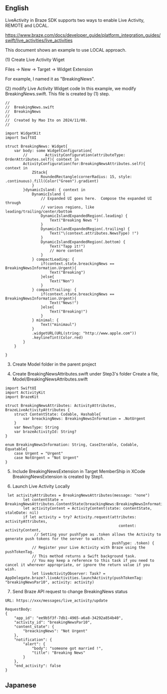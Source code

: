 ## English

LiveActivity in Braze SDK supports two ways to enable Live Activity, REMOTE and LOCAL.

https://www.braze.com/docs/developer_guide/platform_integration_guides/swift/live_activities/live_activities

This document shows an example to use LOCAL approach.

(1) Create Live Activity Wiget

Files → New → Target → Widget Extension

For example, I named it as "BreakingNews".

(2) modify Live Activity Widget code
In this example, we modify BreakingNews.swift.
This file is created by (1) step.

```
//
//  BreakingNews.swift
//  BreakingNews
//
//  Created by Mao Ito on 2024/11/08.
//

import WidgetKit
import SwiftUI

struct BreakingNews: Widget{
    var body: some WidgetConfiguration{
        //        ActivityConfiguration(attributeType: OrderAttributes.self){ context in
        ActivityConfiguration(for:BreakingNewsAttributes.self){ context in
            ZStack{
                RoundedRectangle(cornerRadius: 15, style: .continuous).fill(Color("Green").gradient)
            }
        }dynamicIsland: { context in
            DynamicIsland {
                // Expanded UI goes here.  Compose the expanded UI through
                // various regions, like leading/trailing/center/bottom
                DynamicIslandExpandedRegion(.leading) {
                    Text("Breaking News ")
                }
                DynamicIslandExpandedRegion(.trailing) {
                    Text("\(context.attributes.NewsType) !")
                }
                DynamicIslandExpandedRegion(.bottom) {
                    Text("Tapp it!")
                    // more content
                }
            } compactLeading: {
                if(context.state.breackingNews == BreakingNewsInformation.Urgent){
                    Text("Breaking")
                }else{
                    Text("Non")
                }
            } compactTrailing: {
                if(context.state.breackingNews == BreakingNewsInformation.Urgent){
                    Text("News!")
                }else{
                    Text("Breaking!")
                }
            } minimal: {
                Text("minimaul")
            }
            .widgetURL(URL(string: "http://www.apple.com"))
            .keylineTint(Color.red)
        }
    }
    
}

```

3. Create Model folder in the parent project

4. Create BreakingNewsAttributes.swift under Step3's folder
Create a file, Model/BreakingNewsAttributes.swift

```
import SwiftUI
import ActivityKit
import BrazeKit

struct BreakingNewsAttributes: ActivityAttributes, BrazeLiveActivityAttributes {
    struct ContentState: Codable, Hashable{
        var breackingNews: BreakingNewsInformation = .NotUrgent
    }
    var NewsType: String
    var brazeActivityId: String?
}

enum BreakingNewsInformation: String, CaseIterable, Codable, Equatable{
    case Urgent = "Urgent"
    case NotUrgent = "Not Urgent"
} 
```

5. Include BreakingNewsExtension in Target MemberShip in XCode
BreakingNewsExtension is created by Step1.

6. Launch Live Activity Locally

```
 let activityAttributes = BreakingNewsAttributes(message: "none")
        let contentState = BreakingNewsAttributes.ContentState(breackingNews:BreakingNewsInformation.NotUrgent)
        let activityContent = ActivityContent(state: contentState, staleDate: nil)
        if let activity = try? Activity.request(attributes: activityAttributes,
                                                   content: activityContent,
             // Setting your pushType as .token allows the Activity to generate push tokens for the server to watch.
                                                pushType: .token) {
            // Register your Live Activity with Braze using the pushTokenTag.
            // This method returns a Swift background task.
            // You may keep a reference to this task if you need to cancel it wherever appropriate, or ignore the return value if you wish.
            let liveActivityObserver: Task? = AppDelegate.braze?.liveActivities.launchActivity(pushTokenTag: "breakingNewsPar10", activity: activity)
```

7. Send Braze API request to change BreakingNews status

```
URL: https://xxx/messages/live_activity/update

RequestBody:
{
    "app_id": "ee9b5f3f-7db1-4965-a6a8-34292a854b40",
    "activity_id": "breakingNewsPar10",
    "content_state": {
        "breackingNews": "Not Urgent"
    },
    "notification": {
        "alert": {
            "body": "someone got married !",
            "title": "Breaking News"
        }
    },
    "end_activity": false
}

```





## Japanese





